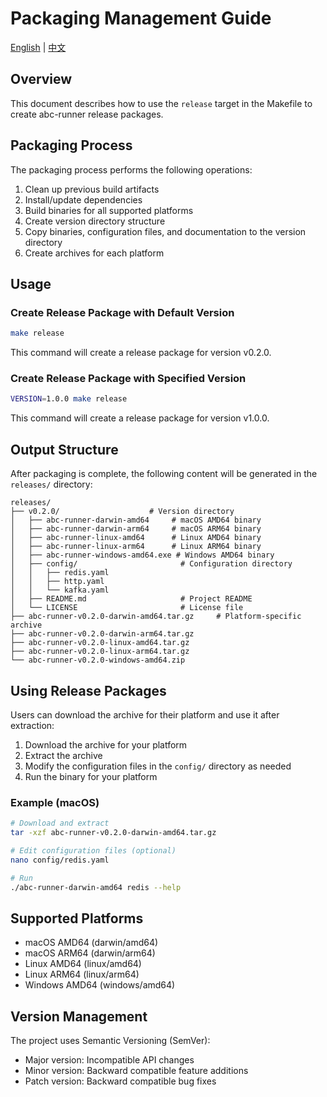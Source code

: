 # Packaging Management Guide

[English](packaging-guide.md) | [中文](packaging-guide.zh.md)

## Overview

This document describes how to use the `release` target in the Makefile to create abc-runner release packages.

## Packaging Process

The packaging process performs the following operations:

1. Clean up previous build artifacts
2. Install/update dependencies
3. Build binaries for all supported platforms
4. Create version directory structure
5. Copy binaries, configuration files, and documentation to the version directory
6. Create archives for each platform

## Usage

### Create Release Package with Default Version

```bash
make release
```

This command will create a release package for version v0.2.0.

### Create Release Package with Specified Version

```bash
VERSION=1.0.0 make release
```

This command will create a release package for version v1.0.0.

## Output Structure

After packaging is complete, the following content will be generated in the `releases/` directory:

```
releases/
├── v0.2.0/                    # Version directory
│   ├── abc-runner-darwin-amd64     # macOS AMD64 binary
│   ├── abc-runner-darwin-arm64     # macOS ARM64 binary
│   ├── abc-runner-linux-amd64      # Linux AMD64 binary
│   ├── abc-runner-linux-arm64      # Linux ARM64 binary
│   ├── abc-runner-windows-amd64.exe # Windows AMD64 binary
│   ├── config/                       # Configuration directory
│   │   ├── redis.yaml
│   │   ├── http.yaml
│   │   └── kafka.yaml
│   ├── README.md                     # Project README
│   └── LICENSE                       # License file
├── abc-runner-v0.2.0-darwin-amd64.tar.gz     # Platform-specific archive
├── abc-runner-v0.2.0-darwin-arm64.tar.gz
├── abc-runner-v0.2.0-linux-amd64.tar.gz
├── abc-runner-v0.2.0-linux-arm64.tar.gz
└── abc-runner-v0.2.0-windows-amd64.zip
```

## Using Release Packages

Users can download the archive for their platform and use it after extraction:

1. Download the archive for your platform
2. Extract the archive
3. Modify the configuration files in the `config/` directory as needed
4. Run the binary for your platform

### Example (macOS)

```bash
# Download and extract
tar -xzf abc-runner-v0.2.0-darwin-amd64.tar.gz

# Edit configuration files (optional)
nano config/redis.yaml

# Run
./abc-runner-darwin-amd64 redis --help
```

## Supported Platforms

- macOS AMD64 (darwin/amd64)
- macOS ARM64 (darwin/arm64)
- Linux AMD64 (linux/amd64)
- Linux ARM64 (linux/arm64)
- Windows AMD64 (windows/amd64)

## Version Management

The project uses Semantic Versioning (SemVer):
- Major version: Incompatible API changes
- Minor version: Backward compatible feature additions
- Patch version: Backward compatible bug fixes